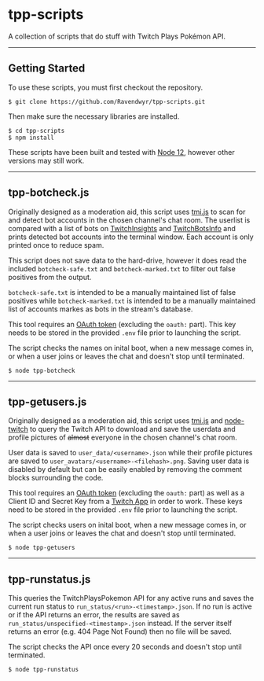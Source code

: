 # tpp-scripts
A collection of scripts that do stuff with Twitch Plays Pokémon API.

***

## Getting Started

To use these scripts, you must first checkout the repository.

    $ git clone https://github.com/Ravendwyr/tpp-scripts.git

Then make sure the necessary libraries are installed.

    $ cd tpp-scripts
    $ npm install

These scripts have been built and tested with [Node 12](https://nodejs.org/dist/latest-v12.x/), however other versions may still work.

***

## tpp-botcheck.js

Originally designed as a moderation aid, this script uses [tmi.js](https://www.npmjs.com/package/tmi.js) to scan for and detect bot accounts in the chosen channel's chat room.  The userlist is compared with a list of bots on [TwitchInsights](https://twitchinsights.net/bots) and [TwitchBotsInfo](https://twitchbots.info/bots) and prints detected bot accounts into the terminal window.  Each account is only printed once to reduce spam.

This script does not save data to the hard-drive, however it does read the included `botcheck-safe.txt` and `botcheck-marked.txt` to filter out false positives from the output.

`botcheck-safe.txt` is intended to be a manually maintained list of false positives while `botcheck-marked.txt` is intended to be a manually maintained list of accounts markes as bots in the stream's database.

This tool requires an [OAuth token](https://twitchapps.com/tmi/) (excluding the `oauth:` part).  This key needs to be stored in the provided `.env` file prior to launching the script.

The script checks the names on inital boot, when a new message comes in, or when a user joins or leaves the chat and doesn't stop until terminated.

    $ node tpp-botcheck

***

## tpp-getusers.js

Originally designed as a moderation aid, this script uses [tmi.js](https://www.npmjs.com/package/tmi.js) and [node-twitch](https://www.npmjs.com/package/node-twitch) to query the Twitch API to download and save the userdata and profile pictures of ~~almost~~ everyone in the chosen channel's chat room.

User data is saved to `user_data/<username>.json` while their profile pictures are saved to `user_avatars/<username>-<filehash>.png`.  Saving user data is disabled by default but can be easily enabled by removing the comment blocks surrounding the code.

This tool requires an [OAuth token](https://twitchapps.com/tmi/) (excluding the `oauth:` part) as well as a Client ID and Secret Key from a [Twitch App](https://dev.twitch.tv/console) in order to work.  These keys need to be stored in the provided `.env` file prior to launching the script.

The script checks users on inital boot, when a new message comes in, or when a user joins or leaves the chat and doesn't stop until terminated.

    $ node tpp-getusers

***

## tpp-runstatus.js

This queries the TwitchPlaysPokemon API for any active runs and saves the current run status to `run_status/<run>-<timestamp>.json`.  If no run is active or if the API returns an error, the results are saved as `run_status/unspecified-<timestamp>.json` instead.  If the server itself returns an error (e.g. 404 Page Not Found) then no file will be saved.

The script checks the API once every 20 seconds and doesn't stop until terminated.

    $ node tpp-runstatus
